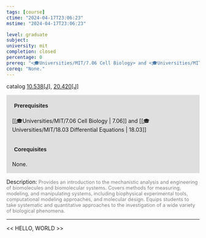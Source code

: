 ```yaml
---
tags: [course]
ctime: "2024-04-17T23:06:23"
mstime: "2024-04-17T23:06:23"

level: graduate
subject: 
university: mit
completion: closed
percentage: 0
prereq: "<🎓Universities/MIT/7.06 Cell Biology> and <🎓Universities/MIT/18.03 Differential Equations>"
coreq: "None."
---
```


catalog [10.538[J]](http://student.mit.edu/catalog/m10a.html#10.538), [20.420[J]](http://student.mit.edu/catalog/m20a.html#20.420)

<span style="display: block; padding: 15px; background-color: rgb(100, 100, 100, 0.2);"><font id="m_prereq395_0" style="display: block; font-family: Arial, sans-serif; font-weight: bold; padding: 5px">Prerequisites</font><br><span id="prereq395_0">[[🎓Universities/MIT/7.06 Cell Biology | 7.06]] and [[🎓Universities/MIT/18.03 Differential Equations | 18.03]]</span></span>
<span style="display: block; padding: 15px; background-color: rgb(100, 100, 100, 0.2);"><font id="m_coreq395_0" style="display: block; font-family: Arial, sans-serif; font-weight: bold; padding: 5px">Corequisites</font><br><span id="coreq395_0">None.</span></span>

<font style="">Description:</font>
<font style="color: grey; font-size: 0.8rem;">Provides an introduction to the mechanistic analysis and engineering of biomolecules and biomolecular systems. Covers methods for measuring, modeling, and manipulating systems, including biophysical experimental tools, computational modeling approaches, and molecular design. Equips students to take systematic and quantitative approaches to the investigation of a wide variety of biological phenomena.</font>



---

<< HELLO, WORLD >>
